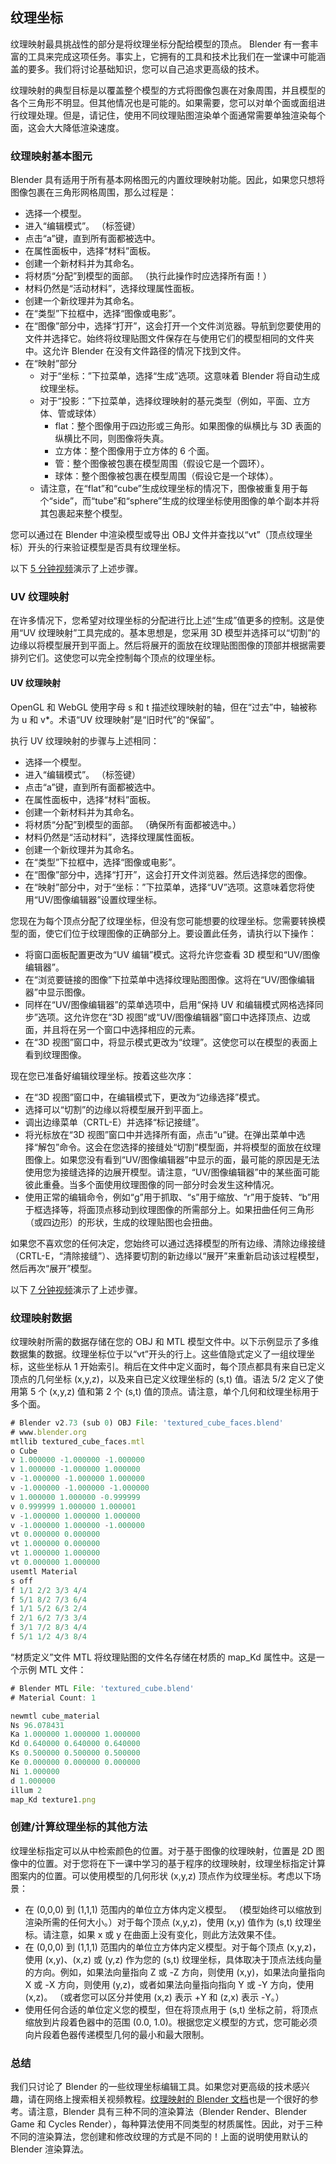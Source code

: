 ## 纹理坐标

纹理映射最具挑战性的部分是将纹理坐标分配给模型的顶点。 Blender 有一套丰富的工具来完成这项任务。事实上，它拥有的工具和技术比我们在一堂课中可能涵盖的要多。我们将讨论基础知识，您可以自己追求更高级的技术。

纹理映射的典型目标是以覆盖整个模型的方式将图像包裹在对象周围，并且模型的各个三角形不明显。但其他情况也是可能的。如果需要，您可以对单个面或面组进行纹理处理。但是，请记住，使用不同纹理贴图渲染单个面通常需要单独渲染每个面，这会大大降低渲染速度。

### 纹理映射基本图元

Blender 具有适用于所有基本网格图元的内置纹理映射功能。因此，如果您只想将图像包裹在三角形网格周围，那么过程是：

- 选择一个模型。
- 进入“编辑模式”。 （标签键）
- 点击“a”键，直到所有面都被选中。
- 在属性面板中，选择“材料”面板。
- 创建一个新材料并为其命名。
- 将材质“分配”到模型的面部。 （执行此操作时应选择所有面！）
- 材料仍然是“活动材料”，选择纹理属性面板。
- 创建一个新纹理并为其命名。
- 在“类型”下拉框中，选择“图像或电影”。
- 在“图像”部分中，选择“打开”，这会打开一个文件浏览器。导航到您要使用的文件并选择它。始终将纹理贴图文件保存在与使用它们的模型相同的文件夹中。这允许 Blender 在没有文件路径的情况下找到文件。
- 在“映射”部分
    - 对于“坐标：”下拉菜单，选择“生成”选项。这意味着 Blender 将自动生成纹理坐标。
    - 对于“投影：”下拉菜单，选择纹理映射的基元类型（例如，平面、立方体、管或球体） 
        - flat：整个图像用于四边形或三角形。如果图像的纵横比与 3D 表面的纵横比不同，则图像将失真。
        - 立方体：整个图像用于立方体的 6 个面。
        - 管：整个图像被包裹在模型周围（假设它是一个圆环）。
        - 球体：整个图像被包裹在模型周围（假设它是一个球体）。
    - 请注意，在“flat”和“cube”生成纹理坐标的情况下，图像被重复用于每个“side”，而“tube”和“sphere”生成的纹理坐标使用图像的单个副本并将其包裹起来整个模型。

您可以通过在 Blender 中渲染模型或导出 OBJ 文件并查找以“vt”（顶点纹理坐标）开头的行来验证模型是否具有纹理坐标。

以下 [5 分钟视频](https://www.youtube.com/watch?v=V3anjjy8_O0)演示了上述步骤。

### UV 纹理映射

在许多情况下，您希望对纹理坐标的分配进行比上述“生成”值更多的控制。这是使用“UV 纹理映射”工具完成的。基本思想是，您采用 3D 模型并选择可以“切割”的边缘以将模型展开到平面上。然后将展开的面放在纹理贴图图像的顶部并根据需要排列它们。这使您可以完全控制每个顶点的纹理坐标。

#### UV 纹理映射
OpenGL 和 WebGL 使用字母 s 和 t 描述纹理映射的轴，但在“过去”中，轴被称为 u 和 v*。术语“UV 纹理映射”是“旧时代”的“保留”。

执行 UV 纹理映射的步骤与上述相同：

- 选择一个模型。
- 进入“编辑模式”。 （标签键）
- 点击“a”键，直到所有面都被选中。
- 在属性面板中，选择“材料”面板。
- 创建一个新材料并为其命名。
- 将材质“分配”到模型的面部。 （确保所有面都被选中。）
- 材料仍然是“活动材料”，选择纹理属性面板。
- 创建一个新纹理并为其命名。
- 在“类型”下拉框中，选择“图像或电影”。
- 在“图像”部分中，选择“打开”，这会打开文件浏览器。然后选择您的图像。
- 在“映射”部分中，对于“坐标：”下拉菜单，选择“UV”选项。这意味着您将使用“UV/图像编辑器”设置纹理坐标。

您现在为每个顶点分配了纹理坐标，但没有您可能想要的纹理坐标。您需要转换模型的面，使它们位于纹理图像的正确部分上。要设置此任务，请执行以下操作：

- 将窗口面板配置更改为“UV 编辑”模式。这将允许您查看 3D 模型和“UV/图像编辑器”。
- 在“浏览要链接的图像”下拉菜单中选择纹理贴图图像。这将在“UV/图像编辑器”中显示图像。
- 同样在“UV/图像编辑器”的菜单选项中，启用“保持 UV 和编辑模式网格选择同步”选项。这允许您在“3D 视图”或“UV/图像编辑器”窗口中选择顶点、边或面，并且将在另一个窗口中选择相应的元素。
- 在“3D 视图”窗口中，将显示模式更改为“纹理”。这使您可以在模型的表面上看到纹理图像。

现在您已准备好编辑纹理坐标。按着这些次序：

- 在“3D 视图”窗口中，在编辑模式下，更改为“边缘选择”模式。
- 选择可以“切割”的边缘以将模型展开到平面上。
- 调出边缘菜单（CRTL-E）并选择“标记接缝”。
- 将光标放在“3D 视图”窗口中并选择所有面，点击“u”键。在弹出菜单中选择“解包”命令。这会在您选择的接缝处“切割”模型面，并将模型的面放在纹理图像上。如果您没有看到“UV/图像编辑器”中显示的面，最可能的原因是无法使用您为接缝选择的边展开模型。请注意，“UV/图像编辑器”中的某些面可能彼此重叠。当多个面使用纹理图像的同一部分时会发生这种情况。
- 使用正常的编辑命令，例如“g”用于抓取、“s”用于缩放、“r”用于旋转、“b”用于框选择等，将面顶点移动到纹理图像的所需部分上。如果扭曲任何三角形（或四边形）的形状，生成的纹理贴图也会扭曲。

如果您不喜欢您的任何决定，您始终可以通过选择模型的所有边缘、清除边缘接缝（CRTL-E，“清除接缝”）、选择要切割的新边缘以“展开”来重新启动该过程模型，然后再次“展开”模型。

以下 [7 分钟视频](https://www.youtube.com/watch?v=O58gI-Rckgo)演示了上述步骤。

### 纹理映射数据

纹理映射所需的数据存储在您的 OBJ 和 MTL 模型文件中。以下示例显示了多维数据集的数据。纹理坐标位于以“vt”开头的行上。这些值隐式定义了一组纹理坐标，这些坐标从 1 开始索引。稍后在文件中定义面时，每个顶点都具有来自已定义顶点的几何坐标 (x,y,z)，以及来自已定义纹理坐标的 (s,t) 值。语法 5/2 定义了使用第 5 个 (x,y,z) 值和第 2 个 (s,t) 值的顶点。请注意，单个几何和纹理坐标用于多个面。

```js
# Blender v2.73 (sub 0) OBJ File: 'textured_cube_faces.blend'
# www.blender.org
mtllib textured_cube_faces.mtl
o Cube
v 1.000000 -1.000000 -1.000000
v 1.000000 -1.000000 1.000000
v -1.000000 -1.000000 1.000000
v -1.000000 -1.000000 -1.000000
v 1.000000 1.000000 -0.999999
v 0.999999 1.000000 1.000001
v -1.000000 1.000000 1.000000
v -1.000000 1.000000 -1.000000
vt 0.000000 0.000000
vt 1.000000 0.000000
vt 1.000000 1.000000
vt 0.000000 1.000000
usemtl Material
s off
f 1/1 2/2 3/3 4/4
f 5/1 8/2 7/3 6/4
f 1/1 5/2 6/3 2/4
f 2/1 6/2 7/3 3/4
f 3/1 7/2 8/3 4/4
f 5/1 1/2 4/3 8/4
```

“材质定义”文件 MTL 将纹理贴图的文件名存储在材质的 map_Kd 属性中。这是一个示例 MTL 文件：
```js
# Blender MTL File: 'textured_cube.blend'
# Material Count: 1

newmtl cube_material
Ns 96.078431
Ka 1.000000 1.000000 1.000000
Kd 0.640000 0.640000 0.640000
Ks 0.500000 0.500000 0.500000
Ke 0.000000 0.000000 0.000000
Ni 1.000000
d 1.000000
illum 2
map_Kd texture1.png
```

### 创建/计算纹理坐标的其他方法

纹理坐标指定可以从中检索颜色的位置。对于基于图像的纹理映射，位置是 2D 图像中的位置。对于您将在下一课中学习的基于程序的纹理映射，纹理坐标指定计算图案内的位置。可以使用模型的几何形状 (x,y,z) 顶点作为纹理坐标。考虑以下场景：

- 在 (0,0,0) 到 (1,1,1) 范围内的单位立方体内定义模型。 （模型始终可以缩放到渲染所需的任何大小。）对于每个顶点 (x,y,z)，使用 (x,y) 值作为 (s,t) 纹理坐标。请注意，如果 x 或 y 在曲面上没有变化，则此方法效果不佳。
- 在 (0,0,0) 到 (1,1,1) 范围内的单位立方体内定义模型。对于每个顶点 (x,y,z)，使用 (x,y)、(x,z) 或 (y,z) 作为您的 (s,t) 纹理坐标，具体取决于顶点法线向量的方向。例如，如果法向量指向 Z 或 -Z 方向，则使用 (x,y)，如果法向量指向 X 或 -X 方向，则使用 (y,z)，或者如果法向量指向指向 Y 或 -Y 方向，使用 (x,z)。 （或者您可以区分并使用 (x,z) 表示 +Y 和 (z,x) 表示 -Y。）
- 使用任何合适的单位定义您的模型，但在将顶点用于 (s,t) 坐标之前，将顶点缩放到片段着色器中的范围 (0.0, 1.0)。根据您定义模型的方式，您可能必须向片段着色器传递模型几何的最小和最大限制。

### 总结

我们只讨论了 Blender 的一些纹理坐标编辑工具。如果您对更高级的技术感兴趣，请在网络上搜索相关视频教程。[纹理映射的 Blender 文档](https://www.blender.org/manual/render/blender_render/textures/index.html)也是一个很好的参考。请注意，Blender 具有三种不同的渲染算法（Blender Render、Blender Game 和 Cycles Render），每种算法使用不同类型的材质属性。因此，对于三种不同的渲染算法，您创建和修改纹理的方式是不同的！上面的说明使用默认的 Blender 渲染算法。